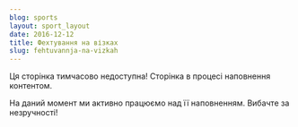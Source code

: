 ```yaml
---
blog: sports
layout: sport_layout
date: 2016-12-12
title: Фехтування на візках
slug: fehtuvannja-na-vizkah
---
```


<p class="lead">Ця сторінка тимчасово недоступна! Сторінка в процесі наповнення контентом.</p>

На даний момент ми активно працюємо над її наповненням. Вибачте за незручності!
